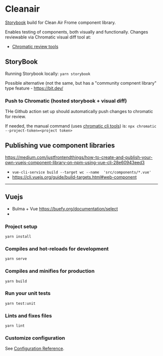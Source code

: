# Cleanair

[Storybook](https://storybook.js.org/) build for Clean Air Frome component library.

Enables testing of components, both visually and functionally.
Changes reviewable via Chromatic visual diff tool at: 
* [Chromatic review tools](https://www.chromatic.com/build?appId=5f0e1aa3488d900022d5eb7a&number=11)

## StoryBook

Running Storybook locally:
`yarn storybook`

Possible alternative (not the same, but has a "community compnent library" type feature - https://bit.dev/

### Push to Chromatic (hosted storybook + visual diff)

THe Github action set up should automatically push changes to chromatic for review.

If needed, the manual command (uses [chromatic cli tools](https://www.chromatic.com/docs/setup)) is:
`npx chromatic --project-token=<project token>`

## Publishing vue component libraries
https://medium.com/justfrontendthings/how-to-create-and-publish-your-own-vuejs-component-library-on-npm-using-vue-cli-28e60943eed3

* `vue-cli-service build --target wc --name  'src/components/*.vue'`
* https://cli.vuejs.org/guide/build-targets.html#web-component



----------

## Vuejs

* Bulma + Vue https://buefy.org/documentation/select
* 
### Project setup
```
yarn install
```

### Compiles and hot-reloads for development
```
yarn serve
```

### Compiles and minifies for production
```
yarn build
```

### Run your unit tests
```
yarn test:unit
```

### Lints and fixes files
```
yarn lint
```

### Customize configuration
See [Configuration Reference](https://cli.vuejs.org/config/).
